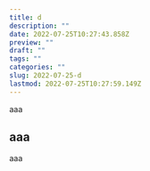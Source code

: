 ```yaml
---
title: d
description: ""
date: 2022-07-25T10:27:43.858Z
preview: ""
draft: ""
tags: ""
categories: ""
slug: 2022-07-25-d
lastmod: 2022-07-25T10:27:59.149Z
---
```

aaa

## aaa

aaa
